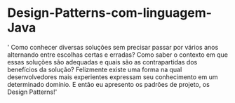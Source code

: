 # Design-Patterns-com-linguagem-Java
'
Como conhecer diversas soluções sem precisar passar por vários anos alternando entre escolhas certas e erradas? Como saber o contexto em que essas soluções são adequadas e quais são as contrapartidas dos benefícios da solução? 
Felizmente existe uma forma na qual desenvolvedores mais experientes expressam seu conhecimento em um determinado domínio. E então eu apresento os padrões de projeto, os Design Patterns!'

